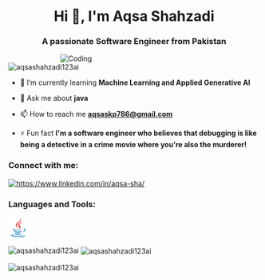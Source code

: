 <h1 align="center">Hi 👋, I'm Aqsa Shahzadi</h1>
<h3 align="center">A passionate Software Engineer from Pakistan</h3>
<img align="right" alt="Coding" width="400" src="https://encrypted-tbn0.gstatic.com/images?q=tbn:ANd9GcQpPyhzYivt3PFr70TGQ_N3ndhWKpDHTiOacg&s">

<p align="left"> <img src="https://komarev.com/ghpvc/?username=aqsashahzadi123ai&label=Profile%20views&color=0e75b6&style=flat" alt="aqsashahzadi123ai" /> </p>

- 🌱 I’m currently learning **Machine Learning and Applied Generative AI**

- 💬 Ask me about **java**

- 📫 How to reach me **aqsaskp786@gmail.com**

- ⚡ Fun fact **I'm a software engineer who believes that debugging is like being a detective in a crime movie where you're also the murderer!**

<h3 align="left">Connect with me:</h3>
<p align="left">
<a href="https://linkedin.com/in/aqsa-sha/" target="blank"><img align="center" src="https://raw.githubusercontent.com/rahuldkjain/github-profile-readme-generator/master/src/images/icons/Social/linked-in-alt.svg" alt="https://www.linkedin.com/in/aqsa-sha/" height="30" width="40" /></a>
</p>

<h3 align="left">Languages and Tools:</h3>
<p align="left"> <a href="https://www.java.com" target="_blank" rel="noreferrer"> <img src="https://raw.githubusercontent.com/devicons/devicon/master/icons/java/java-original.svg" alt="java" width="40" height="40"/> </a> </p>

<p><img align="left" src="https://github-readme-stats.vercel.app/api/top-langs?username=aqsashahzadi123ai&show_icons=true&locale=en&layout=compact" alt="aqsashahzadi123ai" /></p>

<p>&nbsp;<img align="center" src="https://github-readme-stats.vercel.app/api?username=aqsashahzadi123ai&show_icons=true&locale=en" alt="aqsashahzadi123ai" /></p>

<p><img align="center" src="https://github-readme-streak-stats.herokuapp.com/?user=aqsashahzadi123ai&" alt="aqsashahzadi123ai" /></p>
